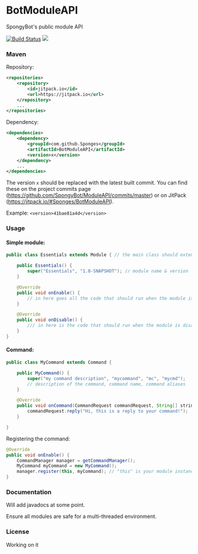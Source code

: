 # BotModuleAPI
SpongyBot's public module API

[![Build Status](https://travis-ci.org/SpongyBot/ModuleAPI.svg?branch=master)](https://travis-ci.org/Sponges/BotModuleAPI)
[![](https://jitpack.io/v/Sponges/BotModuleAPI.svg)](https://jitpack.io/#Sponges/BotModuleAPI)

### Maven
Repository:
```xml
<repositories>
	<repository>
		<id>jitpack.io</id>
		<url>https://jitpack.io</url>
	</repository>
	...
</repositories>
```

Dependency:
```xml
<dependencies>
	<dependency>
		<groupId>com.github.Sponges</groupId>
    	<artifactId>BotModuleAPI</artifactId>
    	<version>x</version>
	</dependency>
	...
</dependencies>
```
The version `x` should be replaced with the latest built commit. You can find these on the project commits page (https://github.com/SpongyBot/ModuleAPI/commits/master)
 or on JitPack (https://jitpack.io/#Sponges/BotModuleAPI).

Example: `<version>41bae81a4d</version>`

### Usage
#### Simple module:
```java
public class Essentials extends Module { // the main class should extend Module

    public Essentials() {
        super("Essentials", "1.0-SNAPSHOT"); // module name & version
    }

    @Override
    public void onEnable() {
        // in here goes all the code that should run when the module is enabled
    }

    @Override
    public void onDisable() {
        /// in here is the code that should run when the module is disabled
    }
}
```

#### Command:
```java
public class MyCommand extends Command {

    public MyCommand() {
        super("my command description", "mycommand", "mc", "mycmd");
        // description of the command, command name, command aliases
    }

    @Override
    public void onCommand(CommandRequest commandRequest, String[] strings) {
        commandRequest.reply("Hi, this is a reply to your command!");
    }

}
```

Registering the command:
```java
@Override
public void onEnable() {
    CommandManager manager = getCommandManager();
    MyCommand myCommand = new MyCommand();
    manager.register(this, myCommand); // "this" is your module instance
}
```

### Documentation
Will add javadocs at some point.

Ensure all modules are safe for a multi-threaded environment.

### License
Working on it
